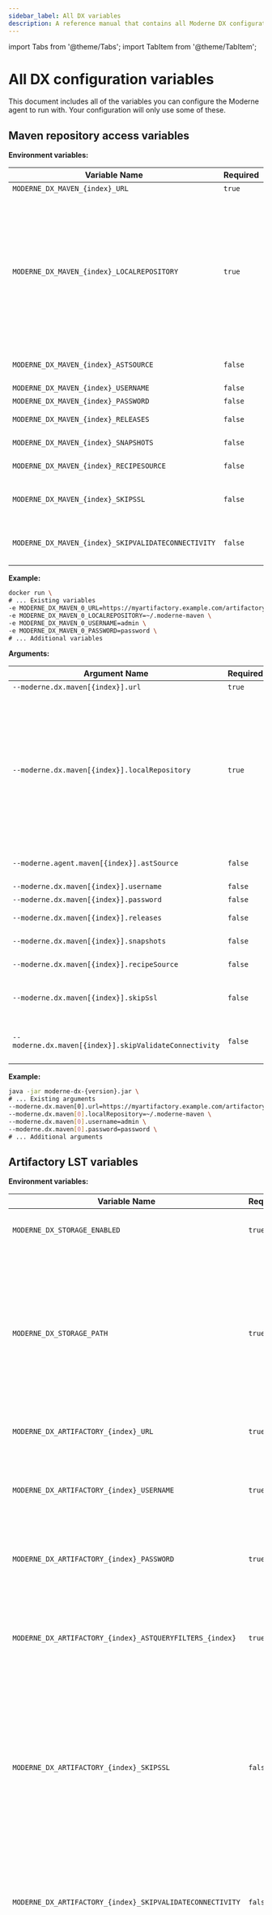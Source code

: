 ```yaml
---
sidebar_label: All DX variables
description: A reference manual that contains all Moderne DX configuration variables.
---
```


import Tabs from '@theme/Tabs';
import TabItem from '@theme/TabItem';

# All DX configuration variables

This document includes all of the variables you can configure the Moderne agent to run with. Your configuration will only use some of these.

## Maven repository access variables

<Tabs groupId="dx-type">
<TabItem value="oci-container" label="OCI Container">

**Environment variables:**

| Variable Name                                 | Required | Default            | Description                                                                                                                                                           |
|-----------------------------------------------|----------|--------------------|-----------------------------------------------------------------------------------------------------------------------------------------------------------------------|
| `MODERNE_DX_MAVEN_{index}_URL`             | `true`   |                    | The URL of your Maven repository.                                                                                                                                     |
| `MODERNE_DX_MAVEN_{index}_LOCALREPOSITORY` | `true`   | `~/.moderne-maven` | The path on disk where LST artifacts and Maven index files will be downloaded to. This is on the disk where the agent is being run and **not** on the Maven instance. <br/><br/> LST artifacts are deleted from this location after they are transmitted to Moderne. Index files will remain behind to be used to detect diffs in the artifacts. <br/><br/> If multiple Maven repositories are configured on the agent, they **must** have different `MODERNE_DX_MAVEN_{index}_LOCALREPOSITORY` configured. |
| `MODERNE_DX_MAVEN_{index}_ASTSOURCE`       | `false`   | `true`             | Specifies whether or not this repository should be searched for LST artifacts. (Note: LSTs used to be called ASTs).                                                    |
| `MODERNE_DX_MAVEN_{index}_USERNAME`        | `false`  | `null`             | The username used to resolve artifacts.                                                                                                                               |
| `MODERNE_DX_MAVEN_{index}_PASSWORD`        | `false`  | `null`             | The password used to resolve artifacts.                                                                                                                               |
| `MODERNE_DX_MAVEN_{index}_RELEASES`        | `false`  | `true`             | Specifies whether or not this repository should be searched for releases.                                                                                             |
| `MODERNE_DX_MAVEN_{index}_SNAPSHOTS`       | `false`  | `true`             | Specifies whether or not this repository should be searched for snapshots.                                                                                            |
| `MODERNE_DX_MAVEN_{index}_RECIPESOURCE`    | `false`  | `true`             | Specifies whether or not this repository should be searched for recipe jars.                                                                                          |
| `MODERNE_DX_MAVEN_{index}_SKIPSSL`         | `false`  | `false`            | Whether or not to skip SSL/TLS verification for calls from the agent to this Maven repository. This must be set to `true` if you use a self-signed SSL/TLS certificate. |
| `MODERNE_DX_MAVEN_{index}_SKIPVALIDATECONNECTIVITY` | `false` | `false` | By default, on DX startup, we validate that it can connect to the configured resource, and fail to start up the DX if we cannot. Set this to `true` to skip this validation. |

**Example:**

```bash
docker run \
# ... Existing variables
-e MODERNE_DX_MAVEN_0_URL=https://myartifactory.example.com/artifactory/libs-releases-local \
-e MODERNE_DX_MAVEN_0_LOCALREPOSITORY=~/.moderne-maven \
-e MODERNE_DX_MAVEN_0_USERNAME=admin \
-e MODERNE_DX_MAVEN_0_PASSWORD=password \
# ... Additional variables
```
</TabItem>

<TabItem value="executable-jar" label="Executable JAR">

**Arguments:**

| Argument Name                                    | Required | Default            | Description                                                                                                                                                           |
|--------------------------------------------------|----------|--------------------|-----------------------------------------------------------------------------------------------------------------------------------------------------------------------|
| `--moderne.dx.maven[{index}].url`             | `true`   |                    | The URL of your Maven repository.                                                                                                                                     |
| `--moderne.dx.maven[{index}].localRepository` | `true`   | `~/.moderne-maven` | The path on disk where LST artifacts and Maven index files will be downloaded to. This is on the disk where the agent is being run and **not** on the Maven instance. <br/><br/> LST artifacts are deleted from this location after they are transmitted to Moderne. Index files will remain behind to be used to detect diffs in the artifacts. <br/><br/> If multiple Maven repositories are configured on the agent, they **must** have different `--moderne.dx.maven[{index}].localRepository` configured. |
| `--moderne.agent.maven[{index}].astSource`       | `false`   | `true`             | Specifies whether or not this repository should be searched for LST artifacts. (Note: LSTs used to be called ASTs).                                                    |
| `--moderne.dx.maven[{index}].username`        | `false`  | `null`             | The username used to resolve artifacts.                                                                                                                               |
| `--moderne.dx.maven[{index}].password`        | `false`  | `null`             | The password used to resolve artifacts.                                                                                                                               |
| `--moderne.dx.maven[{index}].releases`        | `false`  | `true`             | Specifies whether or not this repository should be searched for releases.                                                                                             |
| `--moderne.dx.maven[{index}].snapshots`       | `false`  | `true`             | Specifies whether or not this repository should be searched for snapshots.                                                                                            |
| `--moderne.dx.maven[{index}].recipeSource`    | `false`  | `true`             | Specifies whether or not this repository should be searched for recipe jars.                                                                                          |
| `--moderne.dx.maven[{index}].skipSsl`         | `false`  | `false`            | Whether or not to skip SSL/TLS verification for calls from the agent to this Maven repository. This must be set to `true` if you use a self-signed SSL/TLS certificate. |
| `--moderne.dx.maven[{index}].skipValidateConnectivity` | `false` | `false` | By default, on DX startup, we validate that it can connect to the configured resource, and fail to start up the DX if we cannot. Set this to `true` to skip this validation. |

**Example:**

```bash
java -jar moderne-dx-{version}.jar \
# ... Existing arguments
--moderne.dx.maven[0].url=https://myartifactory.example.com/artifactory/libs-releases-local \
--moderne.dx.maven[0].localRepository=~/.moderne-maven \
--moderne.dx.maven[0].username=admin \
--moderne.dx.maven[0].password=password \
# ... Additional arguments
```
</TabItem>
</Tabs>

## Artifactory LST variables

<Tabs groupId="dx-type">
<TabItem value="oci-container" label="OCI Container">

**Environment variables:**

| Variable Name                                             | Required | Default                                | Description                                                                                                                                                                                                                      |
|-----------------------------------------------------------|----------|----------------------------------------|----------------------------------------------------------------------------------------------------------------------------------------------------------------------------------------------------------------------------------|
| `MODERNE_DX_STORAGE_ENABLED`                              | `true`   | `false`                                | Enables persistent storage for the LST index.                                                                                                                                                                                    |
| `MODERNE_DX_STORAGE_PATH`                                 | `true`   | `<dx configuration directory>/storage` | The path of the LST index directory on the container or local disk. (`<dx configuration directory>`refers to the location where all configuration for DX lives, including the recipe catalog, tokens, etc. It's not configurable. |
| `MODERNE_DX_ARTIFACTORY_{index}_URL`                      | `true`   |                                        | The URL of your Artifactory instance.                                                                                                                                                                                            |
| `MODERNE_DX_ARTIFACTORY_{index}_USERNAME`                 | `true`   |                                        | The username used to connect to your Artifactory instance. This user must have permission to run AQL queries.                                                                                                                    |
| `MODERNE_DX_ARTIFACTORY_{index}_PASSWORD`                 | `true`   |                                        | The password used to connect to your Artifactory instance.                                                                                                                                                                       |
| `MODERNE_DX_ARTIFACTORY_{index}_ASTQUERYFILTERS_{index}`  | `true`   |                                        | The AQL query fragment used to select LST artifacts to send to Moderne. If multiple are specified, they are combined together with an `AND`.                                                                                     |
| `MODERNE_DX_ARTIFACTORY_{index}_SKIPSSL`                  | `false`  | `false`                                | Specifies whether or not to skip SSL verification for HTTP connections from the service to this Artifactory instance. This must be set to `true` if you use a self-signed SSL/TLS certificate.                                   |
| `MODERNE_DX_ARTIFACTORY_{index}_SKIPVALIDATECONNECTIVITY` | `false`  | `false`                                | By default, on DX startup, we validate that it can connect to the configured resource, and fail to start up the DX if we cannot. Set this to_ `true` _to skip this validation.                                                    |
| `MODERNE_DX_ARTIFACTSYNC_SINCE`                           | `false`  |                                        | Specifies how long in the past to sync your artifacts. Defaults to syncing all time. It is recommended to set a start date of the sync or it will try to search your entire artifactory.                                         |

**Example:**

```bash
docker run \
# ... Existing variables
-e MODERNE_DX_STORAGE_ENABLED=true \
-e MODERNE_DX_STORAGE_PATH=/some/storage/path \
-e MODERNE_DX_ARTIFACTORY_0_URL=https://myartifactory.example.com/artifactory/ \
-e MODERNE_DX_ARTIFACTORY_0_USERNAME=admin \
-e MODERNE_DX_ARTIFACTORY_0_PASSWORD=password \
-e MODERNE_DX_ARTIFACTORY_0_ASTQUERYFILTERS_0='"name":{"$match":"*-ast.jar"}' \
-e MODERNE_DX_ARTIFACTORY_0_ASTQUERYFILTERS_1='"repo":{"$eq":"example-maven"}' \
-e MODERNE_DX_ARTIFACTSYNC_SINCE=2024-01-01T00:00:00Z
# ... Additional variables
```
</TabItem>

<TabItem value="executable-jar" label="Executable JAR">

**Arguments:**

| Argument Name                                             | Required | Default                                | Description                                                                                                                                                                                                                      |
|-----------------------------------------------------------|----------|----------------------------------------|----------------------------------------------------------------------------------------------------------------------------------------------------------------------------------------------------------------------------------|
| `--moderne.dx.storage.enabled`                              | `true`   | `false`                                | Enables persistent storage for the LST index.                                                                                                                                                                                    |
| `--moderne.dx.storage.path`                                 | `true`   | `<dx configuration directory>/storage` | The path of the LST index directory on the container or local disk. (`<dx configuration directory>`refers to the location where all configuration for DX lives, including the recipe catalog, tokens, etc. It's not configurable. |
| `--moderne.dx.artifactory[{index}].url`                      | `true`   |                                        | The URL of your Artifactory instance.                                                                                                                                                                                            |
| `--moderne.dx.artifactory[{index}].username`                 | `true`   |                                        | The username used to connect to your Artifactory instance. This user must have permission to run AQL queries.                                                                                                                    |
| `--moderne.dx.artifactory[{index}].password`                 | `true`   |                                        | The password used to connect to your Artifactory instance.                                                                                                                                                                       |
| `--moderne.dx.artifactory[{index}].astQueryFilters[{index}]`  | `true`   |                                        | The AQL query fragment used to select LST artifacts to send to Moderne. If multiple are specified, they are combined together with an `AND`.                                                                                     |
| `--moderne.dx.artifactory[{index}].skipSsl`                  | `false`  | `false`                                | Specifies whether or not to skip SSL verification for HTTP connections from the service to this Artifactory instance. This must be set to `true` if you use a self-signed SSL/TLS certificate.                                   |
| `--moderne.dx.artifactory[{index}].skipValidateConnectivity` | `false`  | `false`                                | By default, on DX startup, we validate that it can connect to the configured resource, and fail to start up the DX if we cannot. Set this to_ `true` _to skip this validation.                                                    |
| `--moderne.dx.artifactSync.since`                           | `false`  |                                        | Specifies how long in the past to sync your artifacts. Defaults to syncing all time. It is recommended to set a start date of the sync or it will try to search your entire artifactory.                                         |

**Example:**

```bash
java -jar moderne-dx-{version}.jar \
# ... Existing arguments
--moderne.dx.storage.enabled=true \
---moderne.dx.storage.path=/some/storage/path \
--moderne.dx.artifactory[0].url=https://myartifactory.example.com/artifactory/ \
--moderne.dx.artifactory[0].username=admin \
--moderne.dx.artifactory[0].password=password \
--moderne.dx.artifactory[0].astQueryFilters[0]='{"name":{"$match":"*-ast.jar"}}' \
--moderne.dx.artifactory[0].astQueryFilters[1]='{"repo":{"$eq":"example-maven"}}' \
--moderne.dx.artifactSync.since=2024-01-01T00:00:00Z \
# ... Additional arguments
```
</TabItem>
</Tabs>

## Artifactory recipe variables

<Tabs groupId="dx-type">
<TabItem value="oci-container" label="OCI Container">

**Environment variables:**

| Variable Name                                 | Required | Default            | Description                                                                                                                                                           |
|-----------------------------------------------|----------|--------------------|-----------------------------------------------------------------------------------------------------------------------------------------------------------------------|
| `MODERNE_DX_MAVEN_{index}_URL`             | `true`   |                    | The URL of your Maven repository inside of Artifactory.                                                                                                                                     |
| `MODERNE_DX_MAVEN_{index}_ASTSOURCE`       | `true`   | `true`             | Specifies whether or not this repository should be searched for LST artifacts. Defaults to `true` – but you should set this to `false` (Note: LSTs used to be called ASTs).                                                    |
| `MODERNE_DX_MAVEN_{index}_LOCALREPOSITORY` | `true`   | `~/.moderne-maven` | The path on disk where Maven index files will be downloaded to. This is on the disk where the service is being run and **not** in Artifactory. <br/><br/> If multiple Maven repositories are configured on the agent, they **must** have different `MODERNE_DX_MAVEN_{index}_LOCALREPOSITORY` configured. |
| `MODERNE_DX_MAVEN_{index}_USERNAME`        | `false`  | `null`             | The username used to resolve artifacts.                                                                                                                               |
| `MODERNE_DX_MAVEN_{index}_PASSWORD`        | `false`  | `null`             | The password used to resolve artifacts.                                                                                                                               |
| `MODERNE_DX_MAVEN_{index}_RELEASES`        | `false`  | `true`             | Specifies whether or not this repository should be searched for releases.                                                                                             |
| `MODERNE_DX_MAVEN_{index}_SNAPSHOTS`       | `false`  | `true`             | Specifies whether or not this repository should be searched for snapshots.                                                                                            |
| `MODERNE_DX_MAVEN_{index}_RECIPESOURCE`    | `false`  | `true`             | Specifies whether or not this repository should be searched for recipe jars.                                                                                          |
| `MODERNE_DX_MAVEN_{index}_SKIPSSL`         | `false`  | `false`            | Whether or not to skip SSL/TLS verification for calls from the agent to this Maven repository. This must be set to `true` if you use a self-signed SSL/TLS certificate. |
| `MODERNE_DX_MAVEN_{index}_SKIPVALIDATECONNECTIVITY` | `false` | `false` | By default, on DX startup, we validate that it can connect to the configured resource, and fail to start up the DX if we cannot. Set this to `true` to skip this validation. |

**Example:**

```bash
docker run \
# ... Existing variables
-e MODERNE_DX_MAVEN_0_URL=https://myartifactory.example.com/artifactory/libs-releases-local \
-e MODERNE_DX_MAVEN_0_ASTSOURCE=false \
-e MODERNE_DX_MAVEN_0_LOCALREPOSITORY=~/.moderne-maven \
-e MODERNE_DX_MAVEN_0_USERNAME=admin \
-e MODERNE_DX_MAVEN_0_PASSWORD=password \
# ... Additional variables
```
</TabItem>

<TabItem value="executable-jar" label="Executable JAR">

**Arguments:**

| Argument Name                                 | Required | Default            | Description                                                                                                                                                           |
|-----------------------------------------------|----------|--------------------|-----------------------------------------------------------------------------------------------------------------------------------------------------------------------|
| `--moderne.dx.maven[{index}].url`             | `true`   |                    | The URL of your Maven repository inside of Artifactory.                                                                                                                                     |
| `--moderne.dx.maven[{index}].astSource`       | `true`   | `true`             | Specifies whether or not this repository should be searched for LST artifacts. Defaults to `true` – but you should set this to `false` (Note: LSTs used to be called ASTs).                                                    |
| `--moderne.dx.maven[{index}].localRepository` | `true`   | `~/.moderne-maven` | The path on disk where Maven index files will be downloaded to. This is on the disk where the service is being run and **not** in Artifactory. <br/><br/> If multiple Maven repositories are configured on the agent, they **must** have different `MODERNE_DX_MAVEN_{index}_LOCALREPOSITORY` configured. |
| `--moderne.dx.maven[{index}].username`        | `false`  | `null`             | The username used to resolve artifacts.                                                                                                                               |
| `--moderne.dx.maven[{index}].password`        | `false`  | `null`             | The password used to resolve artifacts.                                                                                                                               |
| `--moderne.dx.maven[{index}].releases`        | `false`  | `true`             | Specifies whether or not this repository should be searched for releases.                                                                                             |
| `--moderne.dx.maven[{index}].snapshots`       | `false`  | `true`             | Specifies whether or not this repository should be searched for snapshots.                                                                                            |
| `--moderne.dx.maven[{index}].recipeSource`    | `false`  | `true`             | Specifies whether or not this repository should be searched for recipe jars.                                                                                          |
| `--moderne.dx.maven[{index}].skipSsl`         | `false`  | `false`            | Whether or not to skip SSL/TLS verification for calls from the agent to this Maven repository. This must be set to `true` if you use a self-signed SSL/TLS certificate. |
| `--moderne.dx.maven[{index}].skipValidateConnectivity` | `false` | `false` | By default, on DX startup, we validate that it can connect to the configured resource, and fail to start up the DX if we cannot. Set this to `true` to skip this validation. |

**Example:**

```bash
java -jar moderne-dx-{version}.jar \
# ... Existing arguments
--moderne.dx.maven[0].url=https://myartifactory.example.com/artifactory/libs-releases-local \
--moderne.dx.maven[0].astSource=false \
--moderne.dx.maven[0].localRepository=~/.moderne-maven \
--moderne.dx.maven[0].username=admin \
--moderne.dx.maven[0].password=password \
# ... Additional arguments
```
</TabItem>
</Tabs>

## On-prem SCM variables

<Tabs groupId="dx-type">
<TabItem value="oci-container" label="OCI Container">

**Environment variables:**

| Variable Name                                                | Required | Default | Description                                                                                                                                                                                                      |
|--------------------------------------------------------------|----------|---------|------------------------------------------------------------------------------------------------------------------------------------------------------------------------------------------------------------------|
| `MODERNE_DX_SCM_{index}_BASEURL`                             | `true`   |         | The primary URL of your SCM server. This URL will be used as the origin.                                                                                                                                         |
| `MODERNE_DX_SCM_{index}_TYPE`                                | `true`   |         | Specifies the type of the SCM server (case insensitive). Choose between: `GitHub, GitLab, Bitbucket, BitbucketCloud, AzureDevOps`.                                                                               |
| `MODERNE_DX_SCM_{index}_ALTERNATEURLS_{alternate_url_index}` | `true`   |         | One or more alternate URLs (each with a different `{alternate_url_index}`) which point to the same server. Use this to specify all the protocol and port combinations that can be used to reach the same server. |

**Example:**

```bash
docker run \
# ... Existing variables
-e MODERNE_DX_SCM_0_BASEURL=https://bitbucket.example.com/stash \
-e MODERNE_DX_SCM_0_TYPE=Bitbucket \
-e MODERNE_DX_SCM_0_ALTERNATEURLS_0=ssh://bitbucket.example.com:7999 \
-e MODERNE_DX_SCM_0_ALTERNATEURLS_1=http://bitbucket.example.com:8080/stash \
# ... Additional variables
```
</TabItem>

<TabItem value="executable-jar" label="Executable JAR">


**Arguments:**

| Argument Name                                                | Required | Default | Description                                                                                                                                                                                                      |
|--------------------------------------------------------------|----------|---------|------------------------------------------------------------------------------------------------------------------------------------------------------------------------------------------------------------------|
| `--moderne.dx.scm[{index}].baseUrl`                             | `true`   |         | The primary URL of your SCM server. This URL will be used as the origin.                                                                                                                                         |
| `--moderne.dx.scm[{index}].type`                                | `true`   |         | Specifies the type of the SCM server (case insensitive). Choose between: `GitHub, GitLab, Bitbucket, BitbucketCloud, AzureDevOps`.                                                                               |
| `--moderne.dx.scm[{index}].alternateUrls[{alternate_url_index}]` | `true`   |         | One or more alternate URLs (each with a different `{alternate_url_index}`) which point to the same server. Use this to specify all the protocol and port combinations that can be used to reach the same server. |

**Example:**

```bash
java -jar moderne-dx-{version}.jar \
# ... Existing arguments
--moderne.dx.scm[0].baseUrl=https://bitbucket.example.com/stash \
--moderne.dx.scm[0].type=Bitbucket \
--moderne.dx.scm[0].alternateUrls[0]=ssh://bitbucket.example.com:7999 \
--moderne.dx.scm[0].alternateUrls[1]=http://bitbucket.example.com:8080/stash \
# ... Additional arguments
```
</TabItem>
</Tabs>

## Organizations service variables

<Tabs groupId="dx-type">
<TabItem value="oci-container" label="OCI Container">

**Environment variables:**

| Variable Name                                     | Required | Default | Description                                                                                                                                                                                                                                      |
|---------------------------------------------------|----------|---------|--------------------------------------------------------------------------------------------------------------------------------------------------------------------------------------------------------------------------------------------------|
| `MODERNE_DX_ORGANIZATION_URL`                     | `true`   |         | The URL of your GraphQL service that provides organization information. Cannot be combined with `MODERNE_DX_ORGANIZATION_REPOSCSV`.                                                                                                              |
| `MODERNE_DX_ORGANIZATION_REPOSCSV`                | `true`   |         | The path of your `repos.csv` file that provides organization information. Cannot be combined with `MODERNE_DX_ORGANIZATION_URL`.                                                                                                                   |
| `MODERNE_DX_ORGANIZATION_DEVCENTERJSON`           | `false`  |         | The path of your `devcenter.json` file that provides the devCenter configurations.                                                                                                        |
| `MODERNE_DX_ORGANIZATION_DEFAULTCOMMITOPTIONS`    | `false`  |         | The commit options used if not specified by the organization service.                                                                                                                                                                            |
| `MODERNE_DX_ORGANIZATION_SYNCINTERVALSECONDS` | `false`  | `600`   | Specifies how often to request your organization information. Only used when combined with `MODERNE_DX_ORGANIZATION_URL`.                                                                                                                        |
| `MODERNE_DX_ORGANIZATION_SKIPSSL`                 | `false`  | `false` | Specifies whether or not to skip SSL validation for HTTP connections to this Organization service instance. Only used when combined with `MODERNE_DX_ORGANIZATION_URL`. This must be set to `true` if you use a self-signed SSL/TLS certificate. |

**Example:**

```bash
docker run \
# ... Existing variables
-e MODERNE_DX_ORGANIZATION_URL=http://localhost:8091 \
-e MODERNE_DX_ORGANIZATION_SYNCINTERVALSECONDS=600 \
-e MODERNE_DX_ORGANIZATION_DEFAULTCOMMITOPTIONS=Direct,Branch,Fork,PullRequest,ForkAndPullRequest \
# ... Additional variables
```
</TabItem>

<TabItem value="executable-jar" label="Executable JAR">

**Arguments:**

| Argument Name                                     | Required | Default | Description                                                                                                                                                                                                                                        |
|---------------------------------------------------|----------|---------|----------------------------------------------------------------------------------------------------------------------------------------------------------------------------------------------------------------------------------------------------|
| `--moderne.dx.organization.url`                   | `true`   |         | The URL of your GraphQL service that provides organization information. Cannot be combined with `--moderne.dx.organization.url`.                                                                                                                |
| `--moderne.dx.organization.reposCsv`              | `true`   |         | The path of your repos.csv file that provides organization information. Cannot be combined with `--moderne.dx.organization.reposCsv`.                                                                                                              |
| `--moderne.dx.organization.devCenterJson`         | `false`  |         | The path of your `devcenter.json` file that provides the devCenter configurations.                                                                                                                                                                   |
| `--moderne.dx.organization.defaultCommitOptions`  | `false`  |         | The commit options used if not specified by the organization service.                                                                                                                                                                              |
| `--moderne.dx.organization.syncIntervalSeconds` | `false`  | `600`   | Specifies how often to request your organization information. Only used when combined with `--moderne.dx.organization.url`.                                                                                                                        |
| `--moderne.dx.organization.skipSsl`               | `false`  | `false` | Specifies whether or not to skip SSL validation for HTTP connections to this Organization service instance. Only used when combined with `--moderne.dx.organization.url`. This must be set to `true` if you use a self-signed SSL/TLS certificate. |

**Example:**

```bash
java -jar moderne-dx-{version}.jar \
# ... Existing arguments
--moderne.dx.organization.url=http://localhost:8091 \
--moderne.dx.organization.syncIntervalSeconds=600 \
--moderne.dx.organization.defaultCommitOptions=Direct,Branch,Fork,PullRequest,ForkAndPullRequest \
# ... Additional arguments
```
</TabItem>
</Tabs>

## Strict recipe sources variables

<Tabs groupId="dx-type">
<TabItem value="oci-container" label="OCI Container">

**Environment variables:**

| Variable Name                                | Required                                         | Default | Description                                                                                       |
|----------------------------------------------|--------------------------------------------------|---------|---------------------------------------------------------------------------------------------------|
| `MODERNE_DX_RECIPE_USEONLYCONFIGURED`        | `true`                                           |         | Only use the recipe sources configured in the service.                                            |
| `MODERNE_DX_RECIPE_POMCACHE_TYPE`            | `false`                                          |         | Used to specify what type of cache the POM should use. Acceptable values: `IN_MEMORY` or `REDIS`. |
| `MODERNE_DX_RECIPE_POMCACHE_ENTRYTTLMINUTES` | `false`                                          |   60    | How long entries should live in the POM cache.                                                    |
| `MODERNE_DX_RECIPE_POMCACHE_REDIS_HOST`      | `true` (If the POM cache type is set to `REDIS`) |         | The URL of the Redis instance.                                                                    |
| `MODERNE_DX_RECIPE_POMCACHE_REDIS_PORT`      | `true` (If the POM cache type is set to `REDIS`) |  6379   | The port number of the Redis instance.                                                            |
| `MODERNE_DX_RECIPE_POMCACHE_REDIS_USERNAME`  | `false`                                          |         | The username needed to authenticate to the Redis instance.                                        |
| `MODERNE_DX_RECIPE_POMCACHE_REDIS_PASSWORD`  | `false`                                          |         | The password needed to authenticate with the Redis instance.                                      |
| `MODERNE_DX_RECIPE_POMCACHE_REDIS_SSL`       | `false`                                          | `false` | If set to `true`, then SSL will be enabled for the connection to the Redis instance.              |
| `MODERNE_DX_RECIPE_POMCACHE_REDIS_DATABASE`  | `false`                                          |   0     | The Redis DB index.                                                                               |

**Example:**

```bash
docker run \
# ... Existing variables
-e MODERNE_DX_RECIPE_USEONLYCONFIGURED=true \
# ... Additional variables
```
</TabItem>

<TabItem value="executable-jar" label="Executable JAR">

**Arguments:**

| Argument Name                                  | Required                                         | Default | Description                                                                                       |
|------------------------------------------------|--------------------------------------------------|---------|---------------------------------------------------------------------------------------------------|
| `--moderne.dx.recipe.useOnlyConfigured`        | `true`                                           |         | Only use the recipe sources configured in the service.                                            |
| `--moderne.dx.recipe.pomCache.type`            | `false`                                          |         | Used to specify what type of cache the POM should use. Acceptable values: `IN_MEMORY` or `REDIS`. |
| `--moderne.dx.recipe.pomCache.entryTtlMinutes` | `false`                                          |   60    | How long entries should live in the POM cache.                                                    |
| `--moderne.dx.recipe.pomCache.redis.host`      | `true` (If the POM cache type is set to `REDIS`) |         | The URL of the Redis instance.                                                                    |
| `--moderne.dx.recipe.pomCache.redis.port`      | `true` (If the POM cache type is set to `REDIS`) |   6379  | The port number of the Redis instance.                                                            |
| `--moderne.dx.recipe.pomCache.redis.username`  | `false`                                          |         | The username needed to authenticate to the Redis instance.                                        |
| `--moderne.dx.recipe.pomCache.redis.password`  | `false`                                          |         | The password needed to authenticate with the Redis instance.                                      |
| `--moderne.dx.recipe.pomCache.redis.ssl`       | `false`                                          | `false` | If set to `true`, then SSL will be enabled for the connection to the Redis instance.              |
| `--moderne.dx.recipe.pomCache.redis.database`  | `false`                                          |    0    | The Redis DB index.                                                                               |

**Example:**

```bash
java -jar moderne-dx-{version}.jar \
# ... Existing arguments
--moderne.dx.recipe.useOnlyConfigured=true \
# ... Additional arguments
```
</TabItem>
</Tabs>

## Token and license variables

<Tabs groupId="dx-type">
<TabItem value="oci-container" label="OCI Container">

**Environment variables:**

| Variable Name             | Required | Default | Description |
|---------------------------|----------|---------|-------------|
| `MODERNE_DX_LICENSEKEY`   | `true`   |         | A license key that you receive from Moderne. This is necessary for users to run recipes. |
| `MODERNE_DX_TOKEN_{index}`| `false`  |         | A shared secret that grants users administrative access to DX when included in their local command. This elevated access allows them to perform actions like installing recipes or running diagnostics against a DX instance. You can define one or more tokens. While DX can start without them, we strongly recommend setting at least one.  |

**Example:**

```bash
docker run \
# ... Existing variables
-e MODERNE_DX_TOKEN_0=some-token \
# ... Additional variables
```
</TabItem>

<TabItem value="executable-jar" label="Executable JAR">

**Arguments:**

| Argument Name                | Required | Default | Description |
|------------------------------|----------|---------|-------------|
| `--moderne.dx.licenseKey`    | `true`   |         | A license key that you receive from Moderne. This is necessary for users to run recipes. |
| `--moderne.dx.token[{index}]`| `false`  |         | A shared secret that grants users administrative access to DX when included in their local command. This elevated access allows them to perform actions like installing recipes or running diagnostics against a DX instance. You can define one or more tokens. While DX can start without them, we strongly recommend setting at least one. |

**Example:**

```bash
java -jar moderne-dx-{version}.jar \
# ... Existing arguments
--moderne.dx.token[0]=some-token \
# ... Additional arguments
```
</TabItem>
</Tabs>